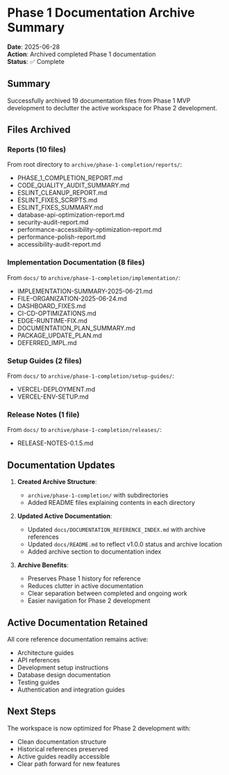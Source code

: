 # Phase 1 Documentation Archive Summary

**Date**: 2025-06-28  
**Action**: Archived completed Phase 1 documentation  
**Status**: ✅ Complete

## Summary

Successfully archived 19 documentation files from Phase 1 MVP development to declutter the active workspace for Phase 2 development.

## Files Archived

### Reports (10 files)
From root directory to `archive/phase-1-completion/reports/`:
- PHASE_1_COMPLETION_REPORT.md
- CODE_QUALITY_AUDIT_SUMMARY.md
- ESLINT_CLEANUP_REPORT.md
- ESLINT_FIXES_SCRIPTS.md
- ESLINT_FIXES_SUMMARY.md
- database-api-optimization-report.md
- security-audit-report.md
- performance-accessibility-optimization-report.md
- performance-polish-report.md
- accessibility-audit-report.md

### Implementation Documentation (8 files)
From `docs/` to `archive/phase-1-completion/implementation/`:
- IMPLEMENTATION-SUMMARY-2025-06-21.md
- FILE-ORGANIZATION-2025-06-24.md
- DASHBOARD_FIXES.md
- CI-CD-OPTIMIZATIONS.md
- EDGE-RUNTIME-FIX.md
- DOCUMENTATION_PLAN_SUMMARY.md
- PACKAGE_UPDATE_PLAN.md
- DEFERRED_IMPL.md

### Setup Guides (2 files)
From `docs/` to `archive/phase-1-completion/setup-guides/`:
- VERCEL-DEPLOYMENT.md
- VERCEL-ENV-SETUP.md

### Release Notes (1 file)
From `docs/` to `archive/phase-1-completion/releases/`:
- RELEASE-NOTES-0.1.5.md

## Documentation Updates

1. **Created Archive Structure**:
   - `archive/phase-1-completion/` with subdirectories
   - Added README files explaining contents in each directory

2. **Updated Active Documentation**:
   - Updated `docs/DOCUMENTATION_REFERENCE_INDEX.md` with archive references
   - Updated `docs/README.md` to reflect v1.0.0 status and archive location
   - Added archive section to documentation index

3. **Archive Benefits**:
   - Preserves Phase 1 history for reference
   - Reduces clutter in active documentation
   - Clear separation between completed and ongoing work
   - Easier navigation for Phase 2 development

## Active Documentation Retained

All core reference documentation remains active:
- Architecture guides
- API references
- Development setup instructions
- Database design documentation
- Testing guides
- Authentication and integration guides

## Next Steps

The workspace is now optimized for Phase 2 development with:
- Clean documentation structure
- Historical references preserved
- Active guides readily accessible
- Clear path forward for new features